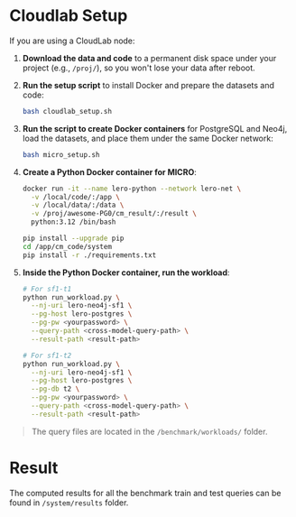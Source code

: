 # Cloudlab Setup

If you are using a CloudLab node:

1. **Download the data and code** to a permanent disk space under your project (e.g., `/proj/`), so you won't lose your data after reboot.

2. **Run the setup script** to install Docker and prepare the datasets and code:

    ```bash
    bash cloudlab_setup.sh
    ```

3. **Run the script to create Docker containers** for PostgreSQL and Neo4j, load the datasets, and place them under the same Docker network:

    ```bash
    bash micro_setup.sh
    ```

4. **Create a Python Docker container for MICRO**:

    ```bash
    docker run -it --name lero-python --network lero-net \
      -v /local/code/:/app \
      -v /local/data/:/data \
      -v /proj/awesome-PG0/cm_result/:/result \
      python:3.12 /bin/bash

    pip install --upgrade pip
    cd /app/cm_code/system
    pip install -r ./requirements.txt
    ```

5. **Inside the Python Docker container, run the workload**:

    ```bash
    # For sf1-t1
    python run_workload.py \
      --nj-uri lero-neo4j-sf1 \
      --pg-host lero-postgres \
      --pg-pw <yourpassword> \
      --query-path <cross-model-query-path> \
      --result-path <result-path>

    # For sf1-t2
    python run_workload.py \
      --nj-uri lero-neo4j-sf1 \
      --pg-host lero-postgres \
      --pg-db t2 \
      --pg-pw <yourpassword> \
      --query-path <cross-model-query-path> \
      --result-path <result-path>
    ```

> The query files are located in the `/benchmark/workloads/` folder.

# Result
The computed results for all the benchmark train and test queries can be found in `/system/results` folder.  